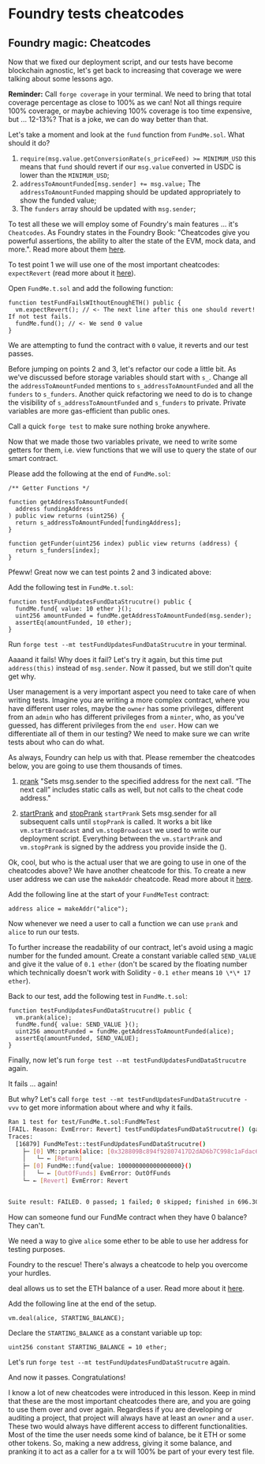 # Foundry tests cheatcodes

## Foundry magic: Cheatcodes

Now that we fixed our deployment script, and our tests have become blockchain agnostic, let's get back to increasing that coverage we were talking about some lessons ago.

**Reminder:** Call `forge coverage` in your terminal. We need to bring that total coverage percentage as close to 100% as we can! Not all things require 100% coverage, or maybe achieving 100% coverage is too time expensive, but ... 12-13%? That is a joke, we can do way better than that.

Let's take a moment and look at the `fund` function from `FundMe.sol`. What should it do?

1. `require(msg.value.getConversionRate(s_priceFeed) >= MINIMUM_USD` this means that `fund` should revert if our `msg.value` converted in USDC is lower than the `MINIMUM_USD`;
2. `addressToAmountFunded[msg.sender] += msg.value;` The `addressToAmountFunded` mapping should be updated appropriately to show the funded value;
3. The `funders` array should be updated with `msg.sender`;

To test all these we will employ some of Foundry's main features ... it's `Cheatcodes`. As Foundry states in the Foundry Book: "Cheatcodes give you powerful assertions, the ability to alter the state of the EVM, mock data, and more.". Read more about them [here](https://book.getfoundry.sh/cheatcodes/).

To test point 1 we will use one of the most important cheatcodes: `expectRevert` (read more about it [here](https://book.getfoundry.sh/cheatcodes/expect-revert)).

Open `FundMe.t.sol` and add the following function:

```solidity
function testFundFailsWIthoutEnoughETH() public {
  vm.expectRevert(); // <- The next line after this one should revert! If not test fails.
  fundMe.fund(); // <- We send 0 value
}
```

We are attempting to fund the contract with `0` value, it reverts and our test passes.

Before jumping on points 2 and 3, let's refactor our code a little bit.
As we've discussed before storage variables should start with `s_`. Change all the `addressToAmountFunded` mentions to `s_addressToAmountFunded` and all the `funders` to `s_funders`. Another quick refactoring we need to do is to change the visibility of `s_addressToAmountFunded` and `s_funders` to private. Private variables are more gas-efficient than public ones.

Call a quick `forge test` to make sure nothing broke anywhere.

Now that we made those two variables private, we need to write some getters for them, i.e. view functions that we will use to query the state of our smart contract.

Please add the following at the end of `FundMe.sol`:

```solidity
/** Getter Functions */

function getAddressToAmountFunded(
  address fundingAddress
) public view returns (uint256) {
  return s_addressToAmountFunded[fundingAddress];
}

function getFunder(uint256 index) public view returns (address) {
  return s_funders[index];
}
```

Pfeww! Great now we can test points 2 and 3 indicated above:

Add the following test in `FundMe.t.sol`:

```solidity
function testFundUpdatesFundDataStrucutre() public {
  fundMe.fund{ value: 10 ether }();
  uint256 amountFunded = fundMe.getAddressToAmountFunded(msg.sender);
  assertEq(amountFunded, 10 ether);
}
```

Run `forge test --mt testFundUpdatesFundDataStrucutre` in your terminal.

Aaaand it fails! Why does it fail? Let's try it again, but this time put `address(this)` instead of `msg.sender`. Now it passed, but we still don't quite get why.

User management is a very important aspect you need to take care of when writing tests. Imagine you are writing a more complex contract, where you have different user roles, maybe the `owner` has some privileges, different from an `admin` who has different privileges from a `minter`, who, as you've guessed, has different privileges from the `end user`. How can we differentiate all of them in our testing? We need to make sure we can write tests about who can do what.

As always, Foundry can help us with that. Please remember the cheatcodes below, you are going to use them thousands of times.

1. [prank](https://book.getfoundry.sh/cheatcodes/prank)
   "Sets msg.sender to the specified address for the next call. “The next call” includes static calls as well, but not calls to the cheat code address."

2. [startPrank](https://book.getfoundry.sh/cheatcodes/start-prank) and [stopPrank](https://book.getfoundry.sh/cheatcodes/stop-prank)
   `startPrank` Sets msg.sender for all subsequent calls until `stopPrank` is called. It works a bit like `vm.startBroadcast` and `vm.stopBroadcast` we used to write our deployment script. Everything between the `vm.startPrank` and `vm.stopPrank` is signed by the address you provide inside the ().

Ok, cool, but who is the actual user that we are going to use in one of the cheatcodes above? We have another cheatcode for this. To create a new user address we can use the `makeAddr` cheatcode. Read more about it [here](https://book.getfoundry.sh/reference/forge-std/make-addr?highlight=mak#makeaddr).

Add the following line at the start of your `FundMeTest` contract:

```solidity
address alice = makeAddr("alice");
```

Now whenever we need a user to call a function we can use `prank` and `alice` to run our tests.

To further increase the readability of our contract, let's avoid using a magic number for the funded amount. Create a constant variable called `SEND_VALUE` and give it the value of `0.1 ether` (don't be scared by the floating number which technically doesn't work with Solidity - `0.1 ether` means `10 \*\* 17 ether`).

Back to our test, add the following test in `FundMe.t.sol`:

```solidity
function testFundUpdatesFundDataStrucutre() public {
  vm.prank(alice);
  fundMe.fund{ value: SEND_VALUE }();
  uint256 amountFunded = fundMe.getAddressToAmountFunded(alice);
  assertEq(amountFunded, SEND_VALUE);
}
```

Finally, now let's run `forge test --mt testFundUpdatesFundDataStrucutre` again.

It fails ... again!

But why? Let's call `forge test --mt testFundUpdatesFundDataStrucutre -vvv` to get more information about where and why it fails.

```bash
Ran 1 test for test/FundMe.t.sol:FundMeTest
[FAIL. Reason: EvmError: Revert] testFundUpdatesFundDataStrucutre() (gas: 16879)
Traces:
  [16879] FundMeTest::testFundUpdatesFundDataStrucutre()
    ├─ [0] VM::prank(alice: [0x328809Bc894f92807417D2dAD6b7C998c1aFdac6])
    │   └─ ← [Return]
    ├─ [0] FundMe::fund{value: 100000000000000000}()
    │   └─ ← [OutOfFunds] EvmError: OutOfFunds
    └─ ← [Revert] EvmError: Revert


Suite result: FAILED. 0 passed; 1 failed; 0 skipped; finished in 696.30µs (25.10µs CPU time)
```

How can someone fund our FundMe contract when they have 0 balance? They can't.

We need a way to give `alice` some ether to be able to use her address for testing purposes.

Foundry to the rescue! There's always a cheatcode to help you overcome your hurdles.

deal allows us to set the ETH balance of a user. Read more about it [here](https://book.getfoundry.sh/cheatcodes/deal).

Add the following line at the end of the setup.

```solidity
vm.deal(alice, STARTING_BALANCE);
```

Declare the `STARTING_BALANCE` as a constant variable up top:

```solidity
uint256 constant STARTING_BALANCE = 10 ether;
```

Let's run `forge test --mt testFundUpdatesFundDataStrucutre` again.

And now it passes. Congratulations!

I know a lot of new cheatcodes were introduced in this lesson. Keep in mind that these are the most important cheatcodes there are, and you are going to use them over and over again. Regardless if you are developing or auditing a project, that project will always have at least an `owner` and a `user`. These two would always have different access to different functionalities. Most of the time the user needs some kind of balance, be it ETH or some other tokens. So, making a new address, giving it some balance, and pranking it to act as a caller for a tx will 100% be part of your every test file.
